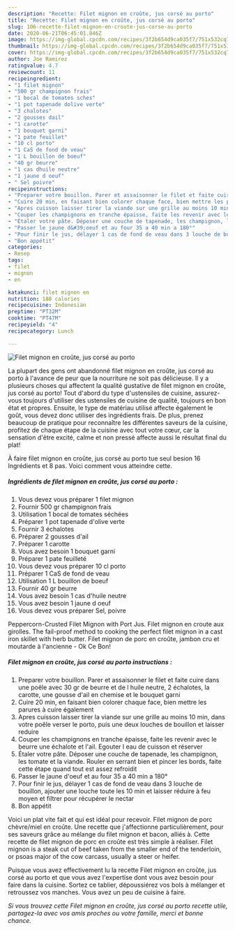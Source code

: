 ```yaml
---
description: "Recette: Filet mignon en croûte, jus corsé au porto"
title: "Recette: Filet mignon en croûte, jus corsé au porto"
slug: 106-recette-filet-mignon-en-croute-jus-corse-au-porto
date: 2020-06-21T06:45:01.846Z
image: https://img-global.cpcdn.com/recipes/3f2b654d9ca035f7/751x532cq70/filet-mignon-en-croute-jus-corse-au-porto-photo-principale-de-la-recette.jpg
thumbnail: https://img-global.cpcdn.com/recipes/3f2b654d9ca035f7/751x532cq70/filet-mignon-en-croute-jus-corse-au-porto-photo-principale-de-la-recette.jpg
cover: https://img-global.cpcdn.com/recipes/3f2b654d9ca035f7/751x532cq70/filet-mignon-en-croute-jus-corse-au-porto-photo-principale-de-la-recette.jpg
author: Joe Ramirez
ratingvalue: 4.7
reviewcount: 11
recipeingredient:
- "1 filet mignon"
- "500 gr champignon frais"
- "1 bocal de tomates sches"
- "1 pot tapenade dolive verte"
- "3 chalotes"
- "2 gousses dail"
- "1 carotte"
- "1 bouquet garni"
- "1 pate feuillet"
- "10 cl porto"
- "1 CaS de fond de veau"
- "1 L bouillon de boeuf"
- "40 gr beurre"
- "1 cas dhuile neutre"
- "1 jaune d oeuf"
- " Sel poivre"
recipeinstructions:
- "Preparer votre bouillon. Parer et assaisonner le filet et faite cuire dans une poêle avec 30 gr de beurre et de l huile neutre, 2 échalotes, la carotte, une gousse d&#39;ail en chemise et le bouquet garni"
- "Cuire 20 min, en faisant bien colorer chaque face, bien mettre les parures à cuire également"
- "Apres cuisson laisser tirer la viande sur une grille au moins 10 min, dans votre poêle verser le porto, puis une deux louches de bouillon et laisser reduire"
- "Couper les champignons en tranche épaisse, faite les revenir avec le beurre une échalote et l&#39;ail. Egouter l eau de cuisson et réserver"
- "Étaler votre pâte. Déposer une couche de tapenade, les champignon, les tomate et la viande. Rouler en serrant bien et pincer les bords, faite cette étape quand tout est assez refroidit"
- "Passer le jaune d&#39;oeuf et au four 35 a 40 min a 180°"
- "Pour finir le jus, délayer 1 cas de fond de veau dans 3 louche de bouillon, ajouter une louche toute les 10 min et laisser réduire à feu moyen et filtrer pour récupérer le nectar"
- "Bon appétit"
categories:
- Resep
tags:
- filet
- mignon
- en

katakunci: filet mignon en 
nutrition: 188 calories
recipecuisine: Indonesian
preptime: "PT32M"
cooktime: "PT47M"
recipeyield: "4"
recipecategory: Lunch

---
```



![Filet mignon en croûte, jus corsé au porto](https://img-global.cpcdn.com/recipes/3f2b654d9ca035f7/751x532cq70/filet-mignon-en-croute-jus-corse-au-porto-photo-principale-de-la-recette.jpg)

La plupart des gens ont abandonné filet mignon en croûte, jus corsé au porto à l'avance de peur que la nourriture ne soit pas délicieuse. Il y a plusieurs choses qui affectent la qualité gustative de filet mignon en croûte, jus corsé au porto! Tout d'abord du type d'ustensiles de cuisine, assurez-vous toujours d'utiliser des ustensiles de cuisine de qualité, toujours en bon état et propres. Ensuite, le type de matériau utilisé affecte également le goût, vous devez donc utiliser des ingrédients frais. De plus, prenez beaucoup de pratique pour reconnaître les différentes saveurs de la cuisine, profitez de chaque étape de la cuisine avec tout votre cœur, car la sensation d'être excité, calme et non pressé affecte aussi le résultat final du plat!

<!--inarticleads1-->

À faire filet mignon en croûte, jus corsé au porto tue seul besion 16 Ingrédients et 8 pas. Voici comment vous atteindre cette.

##### Ingrédients de filet mignon en croûte, jus corsé au porto :

1. Vous devez vous préparer 1 filet mignon
1. Fournir 500 gr champignon frais
1. Utilisation 1 bocal de tomates séchées
1. Préparer 1 pot tapenade d&#39;olive verte
1. Fournir 3 échalotes
1. Préparer 2 gousses d&#39;ail
1. Préparer 1 carotte
1. Vous avez besoin 1 bouquet garni
1. Préparer 1 pate feuilleté
1. Vous devez vous préparer 10 cl porto
1. Préparer 1 CaS de fond de veau
1. Utilisation 1 L bouillon de boeuf
1. Fournir 40 gr beurre
1. Vous avez besoin 1 cas d&#39;huile neutre
1. Vous avez besoin 1 jaune d oeuf
1. Vous devez vous préparer  Sel, poivre


Peppercorn-Crusted Filet Mignon with Port Jus. Filet mignon en croute aux girolles. The fail-proof method to cooking the perfect filet mignon in a cast iron skillet with herb butter. Filet mignon de porc en croûte, jambon cru et moutarde à l&#39;ancienne - Ok Ce Bon! 

<!--inarticleads2-->

##### Filet mignon en croûte, jus corsé au porto instructions :

1. Preparer votre bouillon. Parer et assaisonner le filet et faite cuire dans une poêle avec 30 gr de beurre et de l huile neutre, 2 échalotes, la carotte, une gousse d&#39;ail en chemise et le bouquet garni
1. Cuire 20 min, en faisant bien colorer chaque face, bien mettre les parures à cuire également
1. Apres cuisson laisser tirer la viande sur une grille au moins 10 min, dans votre poêle verser le porto, puis une deux louches de bouillon et laisser reduire
1. Couper les champignons en tranche épaisse, faite les revenir avec le beurre une échalote et l&#39;ail. Egouter l eau de cuisson et réserver
1. Étaler votre pâte. Déposer une couche de tapenade, les champignon, les tomate et la viande. Rouler en serrant bien et pincer les bords, faite cette étape quand tout est assez refroidit
1. Passer le jaune d&#39;oeuf et au four 35 a 40 min a 180°
1. Pour finir le jus, délayer 1 cas de fond de veau dans 3 louche de bouillon, ajouter une louche toute les 10 min et laisser réduire à feu moyen et filtrer pour récupérer le nectar
1. Bon appétit


Voici un plat vite fait et qui est idéal pour recevoir. Filet mignon de porc chèvre/miel en croûte. Une recette que j&#39;affectionne particulièrement, pour ses saveurs grâce au mélange du filet mignon et bacon, alliés à. Cette recette de filet mignon de porc en croûte est très simple à réaliser. Filet mignon is a steak cut of beef taken from the smaller end of the tenderloin, or psoas major of the cow carcass, usually a steer or heifer. 

<!--inarticleads1-->

<p>
Puisque vous avez effectivement lu la recette Filet mignon en croûte, jus corsé au porto et que vous avez l'expertise dont vous avez besoin pour faire dans la cuisine. Sortez ce tablier, dépoussiérez vos bols à mélanger et retroussez vos manches. Vous avez un peu de cuisine à faire.
</p>

<p>
<i>Si vous trouvez cette Filet mignon en croûte, jus corsé au porto recette utile, partagez-la avec vos amis proches ou votre famille, merci et bonne chance.</i>
</p>
